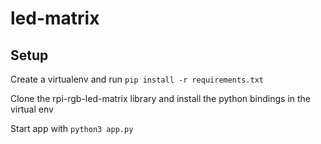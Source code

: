 # led-matrix

## Setup

Create a virtualenv and run `pip install -r requirements.txt`

Clone the rpi-rgb-led-matrix library and install the python bindings in the virtual env

Start app with `python3 app.py`
